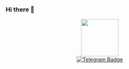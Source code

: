 ### Hi there 👋
<div id="header" align="center">
  <img src="https://media4.giphy.com/media/WSBeyxvC1jH496xQGA/giphy.gif" width="100"/
   img src="https://media2.giphy.com/media/gcOg6zLJc0hN6YZ2i4/giphy.gif" width="100"/>
</div>
<div id="badges" align="center">
  <a href="https://t.me/cvine21">
    <img src="https://img.shields.io/badge/Telegram-blue?style=for-the-badge&logo=telegram&logoColor=white" alt="Telegram Badge"/>
  </a>
</div>
<!--
**cvine21/cvine21** is a ✨ _special_ ✨ repository because its `README.md` (this file) appears on your GitHub profile.

Here are some ideas to get you started:

- 🔭 I’m currently working on ...
- 🌱 I’m currently learning ...
- 👯 I’m looking to collaborate on ...
- 🤔 I’m looking for help with ...
- 💬 Ask me about ...
- 📫 How to reach me: ...
- 😄 Pronouns: ...
- ⚡ Fun fact: ...
-->
